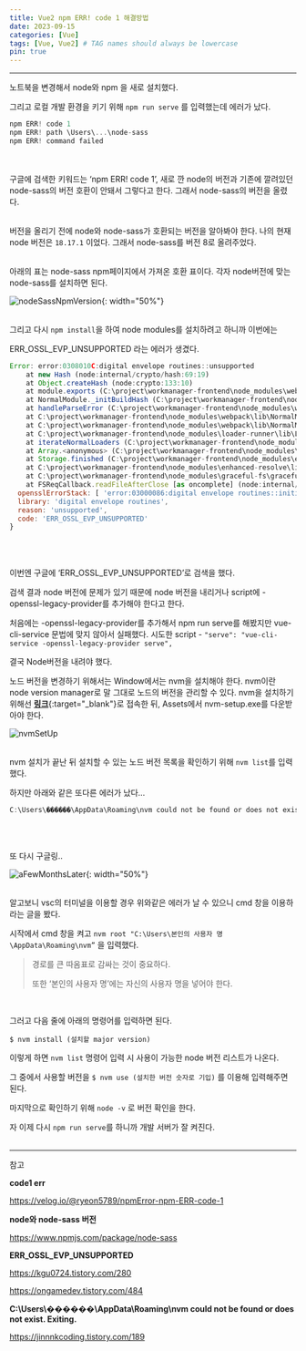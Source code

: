 ```yaml
---
title: Vue2 npm ERR! code 1 해결방법
date: 2023-09-15
categories: [Vue]
tags: [Vue, Vue2] # TAG names should always be lowercase
pin: true
---
```


> 

***

노트북을 변경해서 node와 npm 을 새로 설치했다. 

그리고 로컬 개발 환경을 키기 위해 `npm run serve` 를 입력했는데 에러가 났다.

```jsx
npm ERR! code 1
npm ERR! path \Users\...\node-sass
npm ERR! command failed
```

<br><br>
구글에 검색한 키워드는 ‘npm ERR! code 1’, 
새로 깐 node의 버전과 기존에 깔려있던 node-sass의 버전 호환이 안돼서 그렇다고 한다.
그래서 node-sass의 버전을 올렸다.
<br><br>

버전을 올리기 전에 node와 node-sass가 호환되는 버전을 알아봐야 한다. 나의 현재 node 버전은 ``18.17.1`` 이었다. 그래서 node-sass를 버전 8로 올려주었다.
<br><br>


아래의 표는 node-sass npm페이지에서 가져온 호환 표이다. 각자 node버전에 맞는 node-sass를 설치하면 된다.

![nodeSassNpmVersion](https://github.com/kokiok3/kokiok3.github.io/assets/84312457/0c05d2af-8433-4097-9c13-699d972d0e29){: width="50%"}
<br><br>

그리고 다시 `npm install`을 하여 node modules를 설치하려고 하니까 이번에는 

ERR_OSSL_EVP_UNSUPPORTED 라는 에러가 생겼다.

```jsx
Error: error:0308010C:digital envelope routines::unsupported
    at new Hash (node:internal/crypto/hash:69:19)
    at Object.createHash (node:crypto:133:10)
    at module.exports (C:\project\workmanager-frontend\node_modules\webpack\lib\util\createHash.js:135:53)
    at NormalModule._initBuildHash (C:\project\workmanager-frontend\node_modules\webpack\lib\NormalModule.js:417:16)
    at handleParseError (C:\project\workmanager-frontend\node_modules\webpack\lib\NormalModule.js:471:10)
    at C:\project\workmanager-frontend\node_modules\webpack\lib\NormalModule.js:503:5
    at C:\project\workmanager-frontend\node_modules\webpack\lib\NormalModule.js:358:12
    at C:\project\workmanager-frontend\node_modules\loader-runner\lib\LoaderRunner.js:373:3
    at iterateNormalLoaders (C:\project\workmanager-frontend\node_modules\loader-runner\lib\LoaderRunner.js:214:10)
    at Array.<anonymous> (C:\project\workmanager-frontend\node_modules\loader-runner\lib\LoaderRunner.js:205:4)
    at Storage.finished (C:\project\workmanager-frontend\node_modules\enhanced-resolve\lib\CachedInputFileSystem.js:55:16)
    at C:\project\workmanager-frontend\node_modules\enhanced-resolve\lib\CachedInputFileSystem.js:91:9
    at C:\project\workmanager-frontend\node_modules\graceful-fs\graceful-fs.js:123:16
    at FSReqCallback.readFileAfterClose [as oncomplete] (node:internal/fs/read_file_context:68:3) {
  opensslErrorStack: [ 'error:03000086:digital envelope routines::initialization error' ],
  library: 'digital envelope routines',
  reason: 'unsupported',
  code: 'ERR_OSSL_EVP_UNSUPPORTED'
}
```
<br><br>

이번엔 구글에 ‘ERR_OSSL_EVP_UNSUPPORTED’로 검색을 했다.

검색 결과 node 버전에 문제가 있기 때문에 node 버전을 내리거나 script에 -openssl-legacy-provider를 추가해야 한다고 한다.

처음에는 -openssl-legacy-provider를 추가해서 npm run serve를 해봤지만 vue-cli-service 문법에 맞지 않아서 실패했다.
시도한  script -  `"serve": "vue-cli-service -openssl-legacy-provider serve",`

결국 Node버전을 내려야 했다.

노드 버전을 변경하기 위해서는 Window에서는 nvm을 설치해야 한다. nvm이란 node version manager로 말 그대로 노드의 버전을 관리할 수 있다. 
nvm을 설치하기 위해선 [**링크**](https://github.com/coreybutler/nvm-windows/releases){:target="_blank"}로 접속한 뒤, Assets에서 nvm-setup.exe를 다운받아야 한다.

![nvmSetUp](https://github.com/kokiok3/kokiok3.github.io/assets/84312457/1bc54ca0-f95f-4e09-8868-ca26ff0bb9fc)
<br><br>


nvm 설치가 끝난 뒤 설치할 수 있는 노드 버전 목록을 확인하기 위해 ``nvm list``를 입력했다.

하지만 아래와 같은 또다른 에러가 났다…

```jsx
C:\Users\������\AppData\Roaming\nvm could not be found or does not exist. Exiting. 
```
<br><br>


또 다시 구글링..

![aFewMonthsLater](https://github.com/kokiok3/kokiok3.github.io/assets/84312457/a7722f6f-cfc1-4663-85ea-5fbb7077de20){: width="50%"}
<br><br>

알고보니 vsc의 터미널을 이용할 경우 위와같은 에러가 날 수 있으니 cmd 창을 이용하라는 글을 봤다.

시작에서 cmd 창을 켜고 `nvm root "C:\Users\본인의 사용자 명\AppData\Roaming\nvm”` 을 입력했다.

> 경로를 큰 따옴표로 감싸는 것이 중요하다.
>
> 또한 ‘본인의 사용자 명’에는 자신의 사용자 명을 넣어야 한다.

<br>


그러고 다음 줄에 아래의 명령어를 입력하면 된다.

`$ nvm install (설치할 major version)`

이렇게 하면 `nvm list` 명령어 입력 시 사용이 가능한 node 버전 리스트가 나온다.

그 중에서 사용할 버전을 `$ nvm use (설치한 버전 숫자로 기입)` 를 이용해 입력해주면 된다.

마지막으로 확인하기 위해 ``node -v`` 로 버전 확인을 한다.

자 이제 다시 ``npm run serve``를 하니까 개발 서버가 잘 켜진다.
<br><br>

---

참고

**code1 err**

https://velog.io/@ryeon5789/npmError-npm-ERR-code-1

**node와 node-sass 버전**

https://www.npmjs.com/package/node-sass

**ERR_OSSL_EVP_UNSUPPORTED**

https://kgu0724.tistory.com/280

https://ongamedev.tistory.com/484

**C:\Users\������\AppData\Roaming\nvm could not be found or does not exist. Exiting.**

https://jinnnkcoding.tistory.com/189